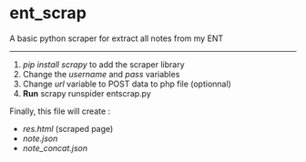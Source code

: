 # ent_scrap
A basic python scraper for extract all notes from my ENT

---

1. *pip install scrapy* to add the scraper library 
2. Change the *username* and *pass* variables 
3. Change *url* variable to POST data to php file (optionnal)
4. **Run** scrapy runspider entscrap.py

Finally, this file will create : 
- *res.html* (scraped page) 
- *note.json*
- *note_concat.json*

